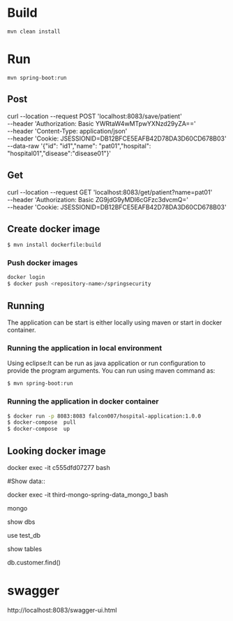 # Build

    mvn clean install

# Run
    mvn spring-boot:run


## Post

curl --location --request POST 'localhost:8083/save/patient' \
--header 'Authorization: Basic YWRtaW4wMTpwYXNzd29yZA==' \
--header 'Content-Type: application/json' \
--header 'Cookie: JSESSIONID=DB12BFCE5EAFB42D78DA3D60CD678B03' \
--data-raw '{"id": "id1","name": "pat01","hospital": "hospital01","disease":"disease01"}'

## Get 

curl --location --request GET 'localhost:8083/get/patient?name=pat01' \
--header 'Authorization: Basic ZG9jdG9yMDI6cGFzc3dvcmQ=' \
--header 'Cookie: JSESSIONID=DB12BFCE5EAFB42D78DA3D60CD678B03'


## Create docker image

```bash
$ mvn install dockerfile:build
```

### Push docker images

```bash
docker login
$ docker push <repository-name>/springsecurity
```

## Running

The application can be start is either locally using maven or start in docker container.

### Running the application in local environment
Using eclipse:It can be run as java application or run configuration to provide the program arguments.
You can run using maven command as:

```bash
$ mvn spring-boot:run
```

### Running the application in docker container

```bash
$ docker run -p 8083:8083 falcon007/hospital-application:1.0.0 
$ docker-compose  pull
$ docker-compose  up
```

## Looking docker image

docker exec -it c555dfd07277 bash



#Show data::

docker exec -it third-mongo-spring-data_mongo_1 bash

mongo

show dbs

use test_db

show tables

db.customer.find()

# swagger 

http://localhost:8083/swagger-ui.html
